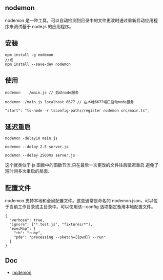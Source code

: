 ## nodemon

nodemon 是一种工具，可以自动检测到目录中的文件更改时通过重新启动应用程序来调试基于 node.js 的应用程序。

## 安装

```
npm install -g nodemon
//或
npm install --save-dev nodemon
```

## 使用

```
nodemon   ./main.js // 启动node服务
```

```
nodemon ./main.js localhost 6677 // 在本地6677端口启动node服务
```

```
"start": "ts-node -r tsconfig-paths/register nodemon src/main.ts",
```

## 延迟重启

```
nodemon -delay10 main.js

nodemon --delay 2.5 server.js

nodemon --delay 2500ms server.js
```

这个就类似于 js 函数中的函数节流,只在最后一次更改的文件往后延迟重启.避免了短时间多次重启的局面.

## 配置文件

nodemon 支持本地和全局配置文件。这些通常是命名的 nodemon.json，可以位于当前工作目录或主目录中。可以使用该--config <file>选项指定备用本地配置文件。

```
{
  "verbose": true,
  "ignore": ["*.test.js", "fixtures/*"],
  "execMap": {
    "rb": "ruby",
    "pde": "processing --sketch={{pwd}} --run"
  }
}
```

## Doc

- [nodemon](https://www.npmjs.com/package/nodemon)
